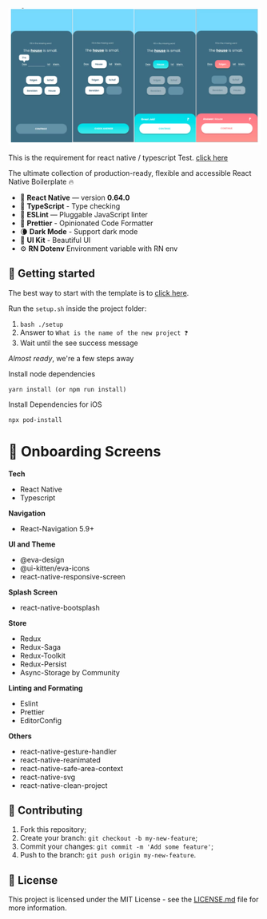 <p align="center">
  <img src="./showcase/prime-react-native.png" width="750">
</p>

This is the requirement for react native / typescript Test. [click here](https://docs.google.com/document/d/1DQKEIMsGhvBsWmZOVvWF2_2Zan5wpfH93F-X1oX7qcc/edit?usp=sharing)

The ultimate collection of production-ready, flexible and accessible React Native Boilerplate 🔥

- 📱 **React Native** — version **0.64.0**
- 🎉 **TypeScript** - Type checking
- 📏 **ESLint** — Pluggable JavaScript linter
- 💖 **Prettier** - Opinionated Code Formatter
- 🌘 **Dark Mode** - Support dark mode
- 🌆 **UI Kit** - Beautiful UI
- ⚙️ **RN Dotenv** Environment variable with RN env

## 🚀 Getting started

The best way to start with the template is to [click here](https://github.com/joeygoksu/LightReactNative/generate).

Run the `setup.sh` inside the project folder:

1. `bash ./setup`
2. Answer to `What is the name of the new project ❓`
3. Wait until the see success message

_Almost ready_, we're a few steps away

Install node dependencies

```yarn
yarn install (or npm run install)
```

Install Dependencies for iOS

```
npx pod-install
```

# 🌼 Onboarding Screens

**Tech**

- React Native
- Typescript

**Navigation**

- React-Navigation 5.9+

**UI and Theme**

- @eva-design
- @ui-kitten/eva-icons
- react-native-responsive-screen

**Splash Screen**

- react-native-bootsplash

**Store**

- Redux
- Redux-Saga
- Redux-Toolkit
- Redux-Persist
- Async-Storage by Community

**Linting and Formating**

- Eslint
- Prettier
- EditorConfig

**Others**

- react-native-gesture-handler
- react-native-reanimated
- react-native-safe-area-context
- react-native-svg
- react-native-clean-project

## 🤝 Contributing

1. Fork this repository;
2. Create your branch: `git checkout -b my-new-feature`;
3. Commit your changes: `git commit -m 'Add some feature'`;
4. Push to the branch: `git push origin my-new-feature`.

## 📝 License

This project is licensed under the MIT License - see the [LICENSE.md](LICENSE.md) file for more information.
